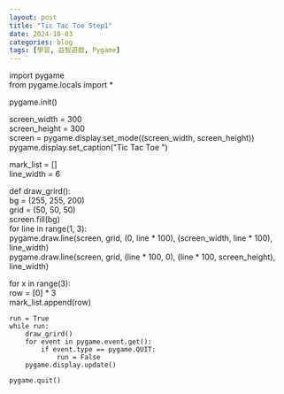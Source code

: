 ```yaml
---
layout: post
title: "Tic Tac Toe Step1"
date: 2024-10-03
categories: blog
tags: [學習, 益智遊戲, Pygame]
---
```



import pygame  
from pygame.locals import *  

pygame.init()  

screen_width = 300  
screen_height = 300  
screen = pygame.display.set_mode((screen_width, screen_height))  
pygame.display.set_caption("Tic Tac Toe ")  

mark_list = []  
line_width = 6  
 
def draw_grird():  
    bg = (255, 255, 200)  
    grid = (50, 50, 50)  
    screen.fill(bg)  
    for line in range(1, 3):  
        pygame.draw.line(screen, grid, (0, line * 100), (screen_width, line * 100), line_width)  
        pygame.draw.line(screen, grid, (line * 100, 0), (line * 100, screen_height), line_width)  

for x in range(3):  
    row = [0] * 3  
    mark_list.append(row)  


```#測試
run = True  
while run:  
    draw_grird()  
    for event in pygame.event.get():  
        if event.type == pygame.QUIT:  
            run = False  
    pygame.display.update()

pygame.quit()
